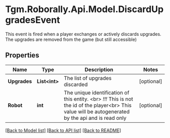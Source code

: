 # Tgm.Roborally.Api.Model.DiscardUpgradesEvent
This event is fired when a player exchanges or actively discards upgrades. The upgrades are removed from the game (but still accessible) 

## Properties

Name | Type | Description | Notes
------------ | ------------- | ------------- | -------------
**Upgrades** | **List&lt;int&gt;** | The list of upgrades discarded | [optional] 
**Robot** | **int** | The unique identification of this entity. &lt;br&gt; *!!!* This is not the id of the player&lt;br&gt; This value will be autogenerated by the api and is read only | [optional] 

[[Back to Model list]](../README.md#documentation-for-models) [[Back to API list]](../README.md#documentation-for-api-endpoints) [[Back to README]](../README.md)

